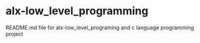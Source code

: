 # alx-low_level_programming
README.md file for alx-low_level_programing and c language programming project